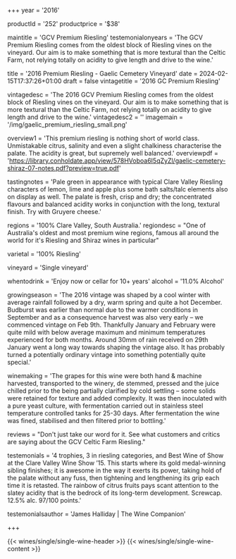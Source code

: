 
+++
year = '2016'

productId = '252'
productprice = '$38'

maintitle = 'GCV Premium Riesling'
testemonialonyears = 'The GCV Premium Riesling comes from the oldest block of Riesling vines on the vineyard. Our aim is to make something that is more textural than the Celtic Farm, not relying totally on acidity to give length and drive to the wine.'


title = '2016 Premium Riesling - Gaelic Cemetery Vineyard'
date = 2024-02-15T17:37:26+01:00
draft = false
vintagetitle = '2016 GC Premium Riesling'

vintagedesc = 'The 2016 GCV Premium Riesling comes from the oldest block of Riesling vines on the vineyard. Our aim is to make something that is more textural than the Celtic Farm, not relying totally on acidity to give length and drive to the wine.'
vintagedesc2 = ''
imagemain = '/img/gaelic_premium_riesling_small.png'



overview1 = 'This premium riesling is nothing short of world class. Unmistakable citrus, salinity and even a slight chalkiness characterise the palate. The acidity is great, but supremely well balanced.'
overviewpdf = 'https://library.conholdate.app/view/578HVoboa6I5qZyZl/gaelic-cemetery-shiraz-07-notes.pdf?preview=true.pdf'

tastingnotes = 'Pale green in appearance with typical Clare Valley Riesling characters of lemon, lime and apple plus some bath salts/talc elements also on display as well. The palate is fresh, crisp and dry; the concentrated flavours and balanced acidity works in conjunction with the long, textural finish. Try with Gruyere cheese.'

regions = '100% Clare Valley, South Australia.'
regiondesc = "One of Australia's oldest and most premium wine regions, famous all around the world for it's Riesling and Shiraz wines in particular"

varietal = '100% Riesling'

vineyard = 'Single vineyard'

whentodrink = 'Enjoy now or cellar for 10+ years'
alcohol = '11.0% Alcohol'


growingseason = 'The 2016 vintage was shaped by a cool winter with average rainfall followed by a dry, warm spring and quite a hot December. Budburst was earlier than normal due to the warmer conditions in September and as a consequence harvest was also very early – we commenced vintage on Feb 9th. Thankfully January and February were quite mild with below average maximum and minimum temperatures experienced for both months. Around 30mm of rain received on 29th January went a long way towards shaping the vintage also. It has probably turned a potentially ordinary vintage into something potentially quite special.'

winemaking = 'The grapes for this wine were both hand & machine harvested, transported to the winery, de stemmed, pressed and the juice chilled prior to the being partially clarified by cold settling – some solids were retained for texture and added complexity. It was then inoculated with a pure yeast culture, with fermentation carried out in stainless steel temperature controlled tanks for 25-30 days. After fermentation the wine was fined, stabilised and then filtered prior to bottling.'

reviews = "Don't just take our word for it. See what customers and critics are saying about the GCV Celtic Farm Riesling."

testemonials = '4 trophies, 3 in riesling categories, and Best Wine of Show at the Clare Valley Wine Show ’15. This starts where its gold medal-winning sibling finishes; it is awesome in the way it exerts its power, taking hold of the palate without any fuss, then tightening and lengthening its grip each time it is retasted. The rainbow of citrus fruits pays scant attention to the slatey acidity that is the bedrock of its long-term development. Screwcap. 12.5% alc. 97/100 points.'

testemonialsauthor = 'James Halliday | The Wine Companion'



+++

{{< wines/single/single-wine-header >}} 
{{< wines/single/single-wine-content >}} 








